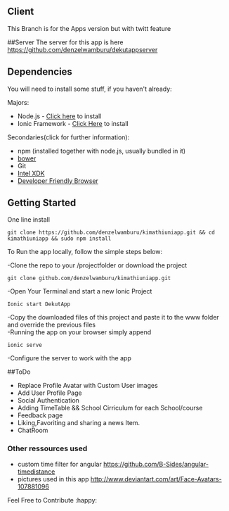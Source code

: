 ## Client

This Branch is for the Apps version but with twitt feature

##Server
The server for this app is here https://github.com/denzelwamburu/dekutappserver

## Dependencies
You will need to install some stuff, if you haven't already:

Majors:

* Node.js - [Click here](http://nodejs.org) to install
* Ionic Framework - [Click Here](http://ionicframework.com) to install

Secondaries(click for further information):

* npm (installed together with node.js, usually bundled in it)
* [bower](http://bower.io)
* Git 
* [Intel XDK](https://download.xdk.intel.com/xdk/xdk_web_linux64_master_1995.tgz)
* [Developer Friendly Browser](https://download-installer.cdn.mozilla.net/pub/firefox/nightly/latest-mozilla-aurora/firefox-40.0a2.en-US.linux-x86_64.tar.bz2)
## Getting Started
One line install
```
git clone https://github.com/denzelwamburu/kimathiuniapp.git && cd kimathiuniapp && sudo npm install 
```

To Run the app locally, follow the simple steps below:

-Clone the repo to your /projectfolder or download the project
```
git clone github.com/denzelwamburu/kimathiuniapp.git 
```
-Open Your Terminal and start a new Ionic Project

```
Ionic start DekutApp
```
-Copy the downloaded files of this project and paste it to the www folder and override the previous files
<br/>
-Running the app on your browser simply append
```
ionic serve
```

-Configure the server to work with the app

##ToDo
* Replace Profile Avatar with Custom User images
* Add User Profile Page
* Social Authentication
* Adding TimeTable && School Cirriculum for each School/course
* Feedback page
* Liking,Favoriting and sharing a news Item.
* ChatRoom


### Other ressources used
- custom time filter for angular https://github.com/B-Sides/angular-timedistance
- pictures used in this app http://www.deviantart.com/art/Face-Avatars-107881096


Feel Free to Contribute :happy: